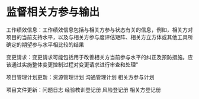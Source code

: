 # 监督相关方参与输出
工作绩效信息：工作绩效信息包括与相关方参与状态有关的信息，例如，相关方对项目的当前支持水平，以及与相关方参与度评估矩阵、相关方立方体或其他工具所确定的期望参与水平相比较的结果

变更请求：变更请求可能包括用于改善相关方当前参与水平的纠正及预防措施。应该通过实施整体变更控制过程对变更请求进行审查和处理"

项目管理计划更新：资源管理计划 沟通管理计划 相关方参与计划

项目文件更新：问题日志 经验教训登记册 风险登记册 相关方登记册
